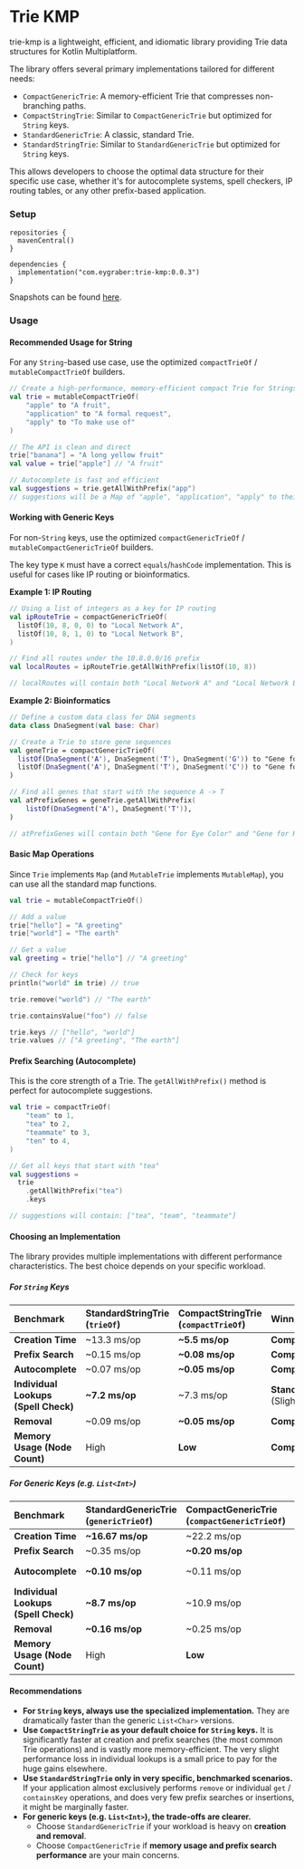 # Trie KMP

trie-kmp is a lightweight, efficient, and idiomatic library providing Trie data structures for Kotlin Multiplatform.

The library offers several primary implementations tailored for different needs:

 - `CompactGenericTrie`: A memory-efficient Trie that compresses non-branching paths.
 - `CompactStringTrie`: Similar to `CompactGenericTrie` but optimized for `String` keys. 
 - `StandardGenericTrie`: A classic, standard Trie.
 - `StandardStringTrie`: Similar to `StandardGenericTrie` but optimized for `String` keys.

This allows developers to choose the optimal data structure for their specific use case, whether it's for
autocomplete systems, spell checkers, IP routing tables, or any other prefix-based application.

### Setup

```
repositories {
  mavenCentral()
}

dependencies {
  implementation("com.eygraber:trie-kmp:0.0.3")
}
```

Snapshots can be found [here](https://central.sonatype.org/publish/publish-portal-snapshots/#consuming-via-gradle).

### Usage

#### Recommended Usage for String

For any `String`-based use case, use the optimized `compactTrieOf` / `mutableCompactTrieOf` builders.

```kotlin
// Create a high-performance, memory-efficient compact Trie for Strings
val trie = mutableCompactTrieOf(
    "apple" to "A fruit",
    "application" to "A formal request",
    "apply" to "To make use of"
)

// The API is clean and direct
trie["banana"] = "A long yellow fruit"
val value = trie["apple"] // "A fruit"

// Autocomplete is fast and efficient
val suggestions = trie.getAllWithPrefix("app")
// suggestions will be a Map of "apple", "application", "apply" to their values
```

#### Working with Generic Keys

For non-`String` keys, use the optimized `compactGenericTrieOf` / `mutableCompactGenericTrieOf` builders.

The key type `K` must have a correct `equals`/`hashCode` implementation.
This is useful for cases like IP routing or bioinformatics.

**Example 1: IP Routing**

```kotlin
// Using a list of integers as a key for IP routing
val ipRouteTrie = compactGenericTrieOf(
  listOf(10, 8, 0, 0) to "Local Network A",
  listOf(10, 8, 1, 0) to "Local Network B",
)

// Find all routes under the 10.8.0.0/16 prefix
val localRoutes = ipRouteTrie.getAllWithPrefix(listOf(10, 8))

// localRoutes will contain both "Local Network A" and "Local Network B"
```

**Example 2: Bioinformatics**

```kotlin
// Define a custom data class for DNA segments
data class DnaSegment(val base: Char)

// Create a Trie to store gene sequences
val geneTrie = compactGenericTrieOf(
  listOf(DnaSegment('A'), DnaSegment('T'), DnaSegment('G')) to "Gene for Eye Color",
  listOf(DnaSegment('A'), DnaSegment('T'), DnaSegment('C')) to "Gene for Height",
)

// Find all genes that start with the sequence A -> T
val atPrefixGenes = geneTrie.getAllWithPrefix(
    listOf(DnaSegment('A'), DnaSegment('T')),
)

// atPrefixGenes will contain both "Gene for Eye Color" and "Gene for Height"
```

#### Basic Map Operations

Since `Trie` implements `Map` (and `MutableTrie` implements `MutableMap`), you can use all the standard map functions.

```kotlin
val trie = mutableCompactTrieOf()

// Add a value
trie["hello"] = "A greeting"
trie["world"] = "The earth"

// Get a value
val greeting = trie["hello"] // "A greeting"

// Check for keys
println("world" in trie) // true

trie.remove("world") // "The earth"

trie.containsValue("foo") // false

trie.keys // ["hello", "world"]
trie.values // ["A greeting", "The earth"]
```

#### Prefix Searching (Autocomplete)

This is the core strength of a Trie. The `getAllWithPrefix()` method is perfect for autocomplete suggestions.

```kotlin
val trie = compactTrieOf(
    "team" to 1,
    "tea" to 2,
    "teammate" to 3,
    "ten" to 4,
)

// Get all keys that start with "tea"
val suggestions = 
  trie
    .getAllWithPrefix("tea")
    .keys

// suggestions will contain: ["tea", "team", "teammate"]
```

#### Choosing an Implementation

The library provides multiple implementations with different performance characteristics.
The best choice depends on your specific workload.

##### For `String` Keys

| Benchmark                            | StandardStringTrie (`trieOf`) | CompactStringTrie (`compactTrieOf`) | Winner                            |
|:-------------------------------------|:------------------------------|:------------------------------------|:----------------------------------|
| **Creation Time**                    | ~13.3 ms/op                   | **~5.5 ms/op**                      | **CompactStringTrie**             |
| **Prefix Search**                    | ~0.15 ms/op                   | **~0.08 ms/op**                     | **CompactStringTrie**             |
| **Autocomplete**                     | ~0.07 ms/op                   | **~0.05 ms/op**                     | **CompactStringTrie**             |
| **Individual Lookups (Spell Check)** | **~7.2 ms/op**                | ~7.3 ms/op                          | **StandardStringTrie** (Slightly) |
| **Removal**                          | ~0.09 ms/op                   | **~0.05 ms/op**                     | **CompactStringTrie**             |
| **Memory Usage (Node Count)**        | High                          | **Low**                             | **CompactStringTrie**             |

##### For Generic Keys (e.g. `List<Int>`)

| Benchmark                            | StandardGenericTrie (`genericTrieOf`) | CompactGenericTrie (`compactGenericTrieOf`) | Winner                             |
|:-------------------------------------|:--------------------------------------|:--------------------------------------------|:-----------------------------------|
| **Creation Time**                    | **~16.67 ms/op**                      | ~22.2 ms/op                                 | **StandardGenericTrie**            |
| **Prefix Search**                    | ~0.35 ms/op                           | **~0.20 ms/op**                             | **CompactGenericTrie**             |
| **Autocomplete**                     | **~0.10 ms/op**                       | ~0.11 ms/op                                 | **StandardGenericTrie** (Slightly) |
| **Individual Lookups (Spell Check)** | **~8.7 ms/op**                        | ~10.9 ms/op                                 | **StandardGenericTrie**            |
| **Removal**                          | **~0.16 ms/op**                       | ~0.25 ms/op                                 | **StandardGenericTrie**            |
| **Memory Usage (Node Count)**        | High                                  | **Low**                                     | **CompactGenericTrie**             |

#### Recommendations

 - **For `String` keys, always use the specialized implementation.** They are dramatically faster than the generic
   `List<Char>` versions.
 - **Use `CompactStringTrie` as your default choice for `String` keys.** It is significantly faster at creation and 
   prefix searches (the most common Trie operations) and is vastly more memory-efficient. The very slight performance
   loss in individual lookups is a small price to pay for the huge gains elsewhere.
 - **Use `StandardStringTrie` only in very specific, benchmarked scenarios.** If your application almost exclusively
   performs `remove` or individual `get` / `containsKey` operations, and does very few prefix searches or insertions,
   it might be marginally faster.
 - **For generic keys (e.g. `List<Int>`), the trade-offs are clearer.**
   - Choose `StandardGenericTrie` if your workload is heavy on **creation and removal**.
   - Choose `CompactGenericTrie` if **memory usage and prefix search performance** are your main concerns.

